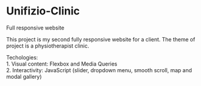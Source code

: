 # Unifizio-Clinic
Full responsive website

This project is my second fully responsive website for a client. The theme of project is a physiotherapist clinic.

Techologies:<br> 1. Visual content: Flexbox and Media Queries <br>
             2. Interactivity: JavaScript (slider, dropdown menu, smooth scroll, map and modal gallery)

           
